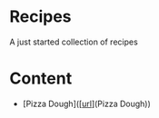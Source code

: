 # Recipes
A just started collection of recipes
# Content
* [Pizza Dough]([[url](https://github.com/urza-lab/recipes/blob/main/pizza-dough.md)](Pizza Dough))
